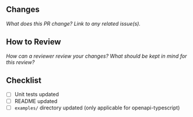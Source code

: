 ## Changes

_What does this PR change? Link to any related issue(s)._

## How to Review

_How can a reviewer review your changes? What should be kept in mind for this review?_

## Checklist

- [ ] Unit tests updated
- [ ] README updated
- [ ] `examples/` directory updated (only applicable for openapi-typescript)
